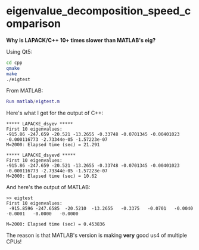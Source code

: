 # eigenvalue_decomposition_speed_comparison
**Why is LAPACK/C++ 10+ times slower than MATLAB's eig?**

Using Qt5:
```bash
cd cpp
qmake
make
./eigtest
```

From MATLAB:
```matlab
Run matlab/eigtest.m
```

Here's what I get for the output of C++:
```
***** LAPACKE_dsyev *****
First 10 eigenvalues:
-915.86 -247.659 -20.521 -13.2655 -0.33748 -0.0701345 -0.00401023 -0.000116773 -2.73344e-05 -1.57223e-07 
M=2000: Elapsed time (sec) = 21.291

***** LAPACKE_dsyevd *****
First 10 eigenvalues:
-915.86 -247.659 -20.521 -13.2655 -0.33748 -0.0701345 -0.00401023 -0.000116773 -2.73344e-05 -1.57223e-07 
M=2000: Elapsed time (sec) = 10.62
```

And here's the output of MATLAB:
```
>> eigtest
First 10 eigenvalues:
 -915.8596 -247.6585  -20.5210  -13.2655   -0.3375   -0.0701   -0.0040   -0.0001   -0.0000   -0.0000

M=2000: Elapsed time (sec) = 0.453836
```

The reason is that MATLAB's version is making **very** good us4 of multiple CPUs!

